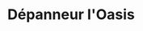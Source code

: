 ---
title: "Dépanneur l'Oasis"
url: /saint-donat-de-montcalm/depanneur-loasis/
shop: Lebensmittel
---